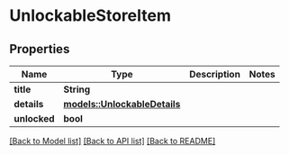 # UnlockableStoreItem

## Properties

Name | Type | Description | Notes
------------ | ------------- | ------------- | -------------
**title** | **String** |  | 
**details** | [**models::UnlockableDetails**](UnlockableDetails.md) |  | 
**unlocked** | **bool** |  | 

[[Back to Model list]](../README.md#documentation-for-models) [[Back to API list]](../README.md#documentation-for-api-endpoints) [[Back to README]](../README.md)


